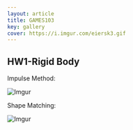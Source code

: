```yaml
---
layout: article
title: GAMES103
key: gallery
cover: https://i.imgur.com/eiersk3.gif
---
```


## HW1-Rigid Body

Impulse Method:

![Imgur](https://i.imgur.com/eiersk3.gif)

Shape Matching:

![Imgur](https://i.imgur.com/yycpK7p.gif)